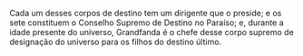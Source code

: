 ﻿Cada um desses corpos de destino tem um dirigente que o preside; e os sete constituem o Conselho Supremo de Destino no Paraíso; e, durante a idade presente do universo, Grandfanda é o chefe desse corpo supremo de designação do universo para os filhos do destino último.